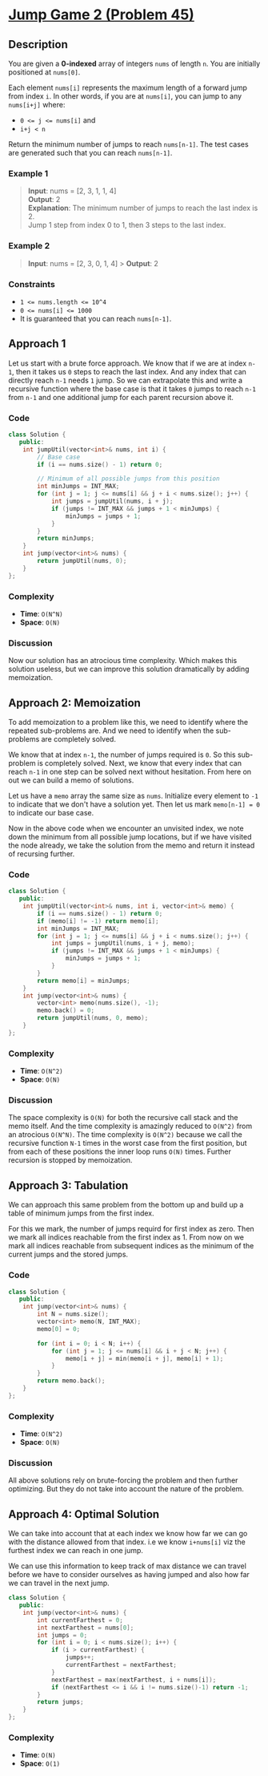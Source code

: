 # [Jump Game 2 (Problem 45)](https://leetcode.com/problems/jump-game-ii/)

## Description

You are given a **0-indexed** array of integers `nums` of length `n`. You are
initially positioned at `nums[0]`.

Each element `nums[i]` represents the maximum length of a forward jump from
index `i`. In other words, if you are at `nums[i]`, you can jump to any
`nums[i+j]` where:

- `0 <= j <= nums[i]` and
- `i+j < n`

Return the minimum number of jumps to reach `nums[n-1]`. The test cases are
generated such that you can reach `nums[n-1]`.

### Example 1

> **Input**: nums = [2, 3, 1, 1, 4]  
> **Output**: 2  
> **Explanation**: The minimum number of jumps to reach the last index is 2.  
> Jump 1 step from index 0 to 1, then 3 steps to the last index.

### Example 2

> **Input**: nums = [2, 3, 0, 1, 4] > **Output**: 2

### Constraints

- `1 <= nums.length <= 10^4`
- `0 <= nums[i] <= 1000`
- It is guaranteed that you can reach `nums[n-1]`.

## Approach 1

Let us start with a brute force approach. We know that if we are at index `n-1`,
then it takes us `0` steps to reach the last index. And any index that can
directly reach `n-1` needs `1` jump. So we can extrapolate this and write a
recursive function where the base case is that it takes `0` jumps to reach `n-1`
from `n-1` and one additional jump for each parent recursion above it.

### Code

```cpp
class Solution {
   public:
    int jumpUtil(vector<int>& nums, int i) {
        // Base case
        if (i == nums.size() - 1) return 0;

        // Minimum of all possible jumps from this position
        int minJumps = INT_MAX;
        for (int j = 1; j <= nums[i] && j + i < nums.size(); j++) {
            int jumps = jumpUtil(nums, i + j);
            if (jumps != INT_MAX && jumps + 1 < minJumps) {
                minJumps = jumps + 1;
            }
        }
        return minJumps;
    }
    int jump(vector<int>& nums) {
        return jumpUtil(nums, 0);
    }
};
```

### Complexity

- **Time**: `O(N^N)`
- **Space**: `O(N)`

### Discussion

Now our solution has an atrocious time complexity. Which makes this solution
useless, but we can improve this solution dramatically by adding memoization.

## Approach 2: Memoization

To add memoization to a problem like this, we need to identify where the
repeated sub-problems are. And we need to identify when the sub-problems are
completely solved.

We know that at index `n-1`, the number of jumps required is `0`. So this
sub-problem is completely solved. Next, we know that every index that can reach
`n-1` in one step can be solved next without hesitation. From here on out we can
build a memo of solutions.

Let us have a `memo` array the same size as `nums`. Initialize every element to
`-1` to indicate that we don't have a solution yet. Then let us mark
`memo[n-1] = 0` to indicate our base case.

Now in the above code when we encounter an unvisited index, we note down the
minimum from all possible jump locations, but if we have visited the node
already, we take the solution from the memo and return it instead of recursing
further.

### Code

```cpp
class Solution {
   public:
    int jumpUtil(vector<int>& nums, int i, vector<int>& memo) {
        if (i == nums.size() - 1) return 0;
        if (memo[i] != -1) return memo[i];
        int minJumps = INT_MAX;
        for (int j = 1; j <= nums[i] && j + i < nums.size(); j++) {
            int jumps = jumpUtil(nums, i + j, memo);
            if (jumps != INT_MAX && jumps + 1 < minJumps) {
                minJumps = jumps + 1;
            }
        }
        return memo[i] = minJumps;
    }
    int jump(vector<int>& nums) {
        vector<int> memo(nums.size(), -1);
        memo.back() = 0;
        return jumpUtil(nums, 0, memo);
    }
};
```

### Complexity

- **Time**: `O(N^2)`
- **Space**: `O(N)`

### Discussion

The space complexity is `O(N)` for both the recursive call stack and the memo
itself. And the time complexity is amazingly reduced to `O(N^2)` from an
atrocious `O(N^N)`. The time complexity is `O(N^2)` because we call the
recursive function `N-1` times in the worst case from the first position, but
from each of these positions the inner loop runs `O(N)` times. Further recursion
is stopped by memoization.

## Approach 3: Tabulation

We can approach this same problem from the bottom up and build up a table of
minimum jumps from the first index.

For this we mark, the number of jumps requird for first index as zero. Then we
mark all indices reachable from the first index as 1. From now on we mark all
indices reachable from subsequent indices as the minimum of the current jumps
and the stored jumps.

### Code

```cpp
class Solution {
   public:
    int jump(vector<int>& nums) {
        int N = nums.size();
        vector<int> memo(N, INT_MAX);
        memo[0] = 0;

        for (int i = 0; i < N; i++) {
            for (int j = 1; j <= nums[i] && i + j < N; j++) {
                memo[i + j] = min(memo[i + j], memo[i] + 1);
            }
        }
        return memo.back();
    }
};
```

### Complexity

- **Time**: `O(N^2)`
- **Space**: `O(N)`

### Discussion

All above solutions rely on brute-forcing the problem and then further
optimizing. But they do not take into account the nature of the problem.

## Approach 4: Optimal Solution

We can take into account that at each index we know how far we can go with the
distance allowed from that index. i.e we know `i+nums[i]` viz the furthest index
we can reach in one jump.

We can use this information to keep track of max distance we can travel before
we have to consider ourselves as having jumped and also how far we can travel in
the next jump.

```cpp
class Solution {
   public:
    int jump(vector<int>& nums) {
        int currentFarthest = 0;
        int nextFarthest = nums[0];
        int jumps = 0;
        for (int i = 0; i < nums.size(); i++) {
            if (i > currentFarthest) {
                jumps++;
                currentFarthest = nextFarthest;
            }
            nextFarthest = max(nextFarthest, i + nums[i]);
            if (nextFarthest <= i && i != nums.size()-1) return -1;
        }
        return jumps;
    }
};
```

### Complexity

- **Time**: `O(N)`
- **Space**: `O(1)`
